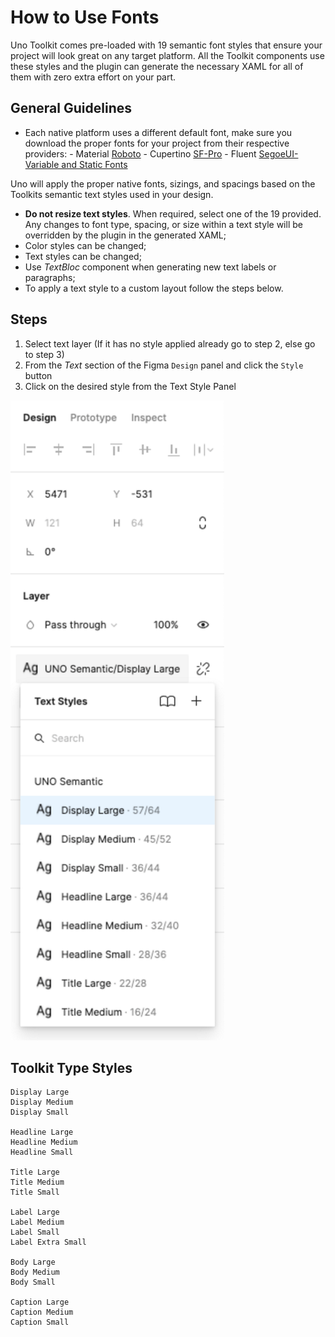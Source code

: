 # How to Use Fonts

Uno Toolkit comes pre-loaded with 19 semantic font styles that ensure your project will look great on any target platform. All the Toolkit components use these styles and the plugin can generate the necessary XAML for all of them with zero extra effort on your part.

## General Guidelines

- Each native platform uses a different default font, make sure you download the proper fonts for your project from their respective providers:
            \- Material [Roboto](https://fonts.google.com/specimen/Roboto)
            \- Cupertino [SF-Pro](https://developer.apple.com/fonts/)
            \- Fluent [SegoeUI-Variable and Static Fonts](https://docs.microsoft.com/en-us/windows/apps/design/downloads/#fonts)

Uno will apply the proper native fonts, sizings, and spacings based on the Toolkits semantic text styles used in your design.

- **Do not resize text styles**. When required, select one of the 19 provided. Any changes to font type, spacing, or size within a text style will be overridden by the plugin in the generated XAML;
- Color styles can be changed;
- Text styles can be changed;
- Use *TextBloc* component when generating new text labels or paragraphs;
- To apply a text style to a custom layout follow the steps below.

## Steps

1. Select text layer (If it has no style applied already go to step 2, else go to step 3)
2. From the *Text* section of the Figma `Design` panel and click the `Style` button
3. Click on the desired style from the Text Style Panel

![](assets/fonts.png)

## Toolkit Type Styles

```
Display Large
Display Medium
Display Small

Headline Large
Headline Medium
Headline Small

Title Large
Title Medium
Title Small

Label Large
Label Medium
Label Small
Label Extra Small

Body Large
Body Medium
Body Small

Caption Large
Caption Medium
Caption Small
```
